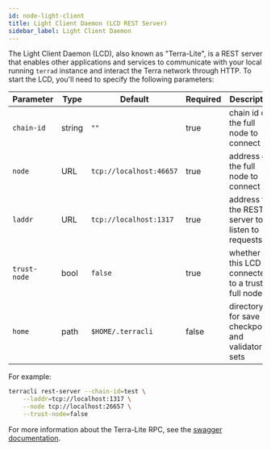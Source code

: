 ```yaml
---
id: node-light-client
title: Light Client Daemon (LCD REST Server)
sidebar_label: Light Client Daemon
---
```


The Light Client Daemon (LCD), also known as "Terra-Lite", is a REST server that enables other applications and services to communicate with your local running `terrad` instance and interact the Terra network through HTTP. To start the LCD, you'll need to specify the following parameters:


| Parameter   | Type      | Default                 | Required | Description                                          |
| ----------- | --------- | ----------------------- | -------- | ---------------------------------------------------- |
| `chain-id`    | string    | `""`                    | true     | chain id of the full node to connect                 |
| `node`        | URL       | `tcp://localhost:46657` | true     | address of the full node to connect                  |
| `laddr`       | URL       | `tcp://localhost:1317`  | true     | address for the REST server to listen to requests    |
| `trust-node`  | bool      | `false`                 | true     | whether this LCD is connected to a trusted full node |
| `home` | path      | `$HOME/.terracli`            | false    | directory for save checkpoints and validator sets    |

For example:

```bash
terracli rest-server --chain-id=test \
    --laddr=tcp://localhost:1317 \
    --node tcp://localhost:26657 \
    --trust-node=false
```

For more information about the Terra-Lite RPC, see the [swagger documentation](https://swagger.terra.money/).
